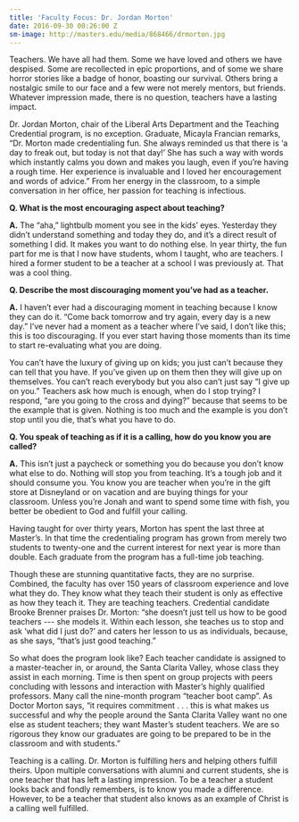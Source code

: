 ```yaml
---
title: 'Faculty Focus: Dr. Jordan Morton'
date: 2016-09-30 00:26:00 Z
sm-image: http://masters.edu/media/868466/drmorton.jpg
---
```


Teachers. We have all had them. Some we have loved and others we have despised. Some are recollected in epic proportions, and of some we share horror stories like a badge of honor, boasting our survival. Others bring a nostalgic smile to our face and a few were not merely mentors, but friends. Whatever impression made, there is no question, teachers have a lasting impact.

Dr. Jordan Morton, chair of the Liberal Arts Department and the Teaching Credential program, is no exception. Graduate, Micayla Francian remarks, “Dr. Morton made credentialing fun. She always reminded us that there is ‘a day to freak out, but today is not that day!’ She has such a way with words which instantly calms you down and makes you laugh, even if you’re having a rough time. Her experience is invaluable and I loved her encouragement and words of advice.” From her energy in the classroom, to a simple conversation in her office, her passion for teaching is infectious.

**Q. What is the most encouraging aspect about teaching?**

**A.** The “aha,” lightbulb moment you see in the kids’ eyes. Yesterday they didn’t understand something and today they do, and it’s a direct result of something I did. It makes you want to do nothing else. In year thirty, the fun part for me is that I now have students, whom I taught, who are teachers. I hired a former student to be a teacher at a school I was previously at. That was a cool thing.

**Q. Describe the most discouraging moment you’ve had as a teacher.**

**A.** I haven’t ever had a discouraging moment in teaching because I know they can do it. “Come back tomorrow and try again, every day is a new day.” I’ve never had a moment as a teacher where I’ve said, I don’t like this; this is too discouraging. If you ever start having those moments than its time to start re-evaluating what you are doing.

You can’t have the luxury of giving up on kids; you just can’t because they can tell that you have. If you’ve given up on them then they will give up on themselves. You can’t reach everybody but you also can’t just say “I give up on you.” Teachers ask how much is enough, when do I stop trying? I respond, “are you going to the cross and dying?” because that seems to be the example that is given. Nothing is too much and the example is you don’t stop until you die, that’s what you have to do.

**Q. You speak of teaching as if it is a calling, how do you know you are called?**

**A.** This isn’t just a paycheck or something you do because you don’t know what else to do. Nothing will stop you from teaching. It’s a tough job and it should consume you. You know you are teacher when you’re in the gift store at Disneyland or on vacation and are buying things for your classroom. Unless you’re Jonah and want to spend some time with fish, you better be obedient to God and fulfill your calling.

Having taught for over thirty years, Morton has spent the last three at Master’s. In that time the credentialing program has grown from merely two students to twenty-one and the current interest for next year is more than double. Each graduate from the program has a full-time job teaching.

Though these are stunning quantitative facts, they are no surprise. Combined, the faculty has over 150 years of classroom experience and love what they do. They know what they teach their student is only as effective as how they teach it. They are teaching teachers. Credential candidate Brooke Brenner praises Dr. Morton: “she doesn’t just tell us how to be good teachers --- she models it. Within each lesson, she teaches us to stop and ask ‘what did I just do?’ and caters her lesson to us as individuals, because, as she says, “that’s just good teaching.”

So what does the program look like? Each teacher candidate is assigned to a master-teacher in, or around, the Santa Clarita Valley, whose class they assist in each morning. Time is then spent on group projects with peers concluding with lessons and interaction with Master’s highly qualified professors. Many call the nine-month program “teacher boot camp”. As Doctor Morton says, “it requires commitment . . . this is what makes us successful and why the people around the Santa Clarita Valley want no one else as student teachers; they want Master’s student teachers. We are so rigorous they know our graduates are going to be prepared to be in the classroom and with students.”

Teaching is a calling. Dr. Morton is fulfilling hers and helping others fulfill theirs. Upon multiple conversations with alumni and current students, she is one teacher that has left a lasting impression. To be a teacher a student looks back and fondly remembers, is to know you made a difference. However, to be a teacher that student also knows as an example of Christ is a calling well fulfilled.